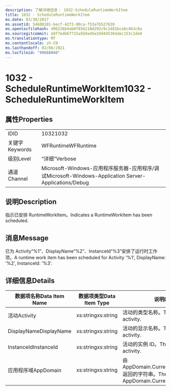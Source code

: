 ```yaml
---
description: 了解详细信息： 1032-ScheduleRuntimeWorkItem
title: 1032 - ScheduleRuntimeWorkItem
ms.date: 03/30/2017
ms.assetid: 54688101-becf-42f3-80ca-f53a7b527620
ms.openlocfilehash: d96226b4ab0f856218d292c9c2481bca6c463c8a
ms.sourcegitcommit: ddf7edb67715a5b9a45e3dd44536dabc153c1de0
ms.translationtype: MT
ms.contentlocale: zh-CN
ms.lasthandoff: 02/06/2021
ms.locfileid: "99668040"
---
```

# <a name="1032---scheduleruntimeworkitem"></a><span data-ttu-id="5f398-103">1032 - ScheduleRuntimeWorkItem</span><span class="sxs-lookup"><span data-stu-id="5f398-103">1032 - ScheduleRuntimeWorkItem</span></span>

## <a name="properties"></a><span data-ttu-id="5f398-104">属性</span><span class="sxs-lookup"><span data-stu-id="5f398-104">Properties</span></span>  
  
|||  
|-|-|  
|<span data-ttu-id="5f398-105">ID</span><span class="sxs-lookup"><span data-stu-id="5f398-105">ID</span></span>|<span data-ttu-id="5f398-106">1032</span><span class="sxs-lookup"><span data-stu-id="5f398-106">1032</span></span>|  
|<span data-ttu-id="5f398-107">关键字</span><span class="sxs-lookup"><span data-stu-id="5f398-107">Keywords</span></span>|<span data-ttu-id="5f398-108">WFRuntime</span><span class="sxs-lookup"><span data-stu-id="5f398-108">WFRuntime</span></span>|  
|<span data-ttu-id="5f398-109">级别</span><span class="sxs-lookup"><span data-stu-id="5f398-109">Level</span></span>|<span data-ttu-id="5f398-110">“详细”</span><span class="sxs-lookup"><span data-stu-id="5f398-110">Verbose</span></span>|  
|<span data-ttu-id="5f398-111">通道</span><span class="sxs-lookup"><span data-stu-id="5f398-111">Channel</span></span>|<span data-ttu-id="5f398-112">Microsoft-Windows-应用程序服务器-应用程序/调试</span><span class="sxs-lookup"><span data-stu-id="5f398-112">Microsoft-Windows-Application Server-Applications/Debug</span></span>|  
  
## <a name="description"></a><span data-ttu-id="5f398-113">说明</span><span class="sxs-lookup"><span data-stu-id="5f398-113">Description</span></span>  

 <span data-ttu-id="5f398-114">指示已安排 RuntimeWorkItem。</span><span class="sxs-lookup"><span data-stu-id="5f398-114">Indicates a RuntimeWorkItem has been scheduled.</span></span>  
  
## <a name="message"></a><span data-ttu-id="5f398-115">消息</span><span class="sxs-lookup"><span data-stu-id="5f398-115">Message</span></span>  

 <span data-ttu-id="5f398-116">已为 Activity“%1”、DisplayName“%2”、InstanceId“%3”安排了运行时工作项。</span><span class="sxs-lookup"><span data-stu-id="5f398-116">A runtime work item has been scheduled for Activity '%1', DisplayName: '%2', InstanceId: '%3'.</span></span>  
  
## <a name="details"></a><span data-ttu-id="5f398-117">详细信息</span><span class="sxs-lookup"><span data-stu-id="5f398-117">Details</span></span>  
  
|<span data-ttu-id="5f398-118">数据项名称</span><span class="sxs-lookup"><span data-stu-id="5f398-118">Data Item Name</span></span>|<span data-ttu-id="5f398-119">数据项类型</span><span class="sxs-lookup"><span data-stu-id="5f398-119">Data Item Type</span></span>|<span data-ttu-id="5f398-120">说明</span><span class="sxs-lookup"><span data-stu-id="5f398-120">Description</span></span>|  
|--------------------|--------------------|-----------------|  
|<span data-ttu-id="5f398-121">活动</span><span class="sxs-lookup"><span data-stu-id="5f398-121">Activity</span></span>|<span data-ttu-id="5f398-122">xs:string</span><span class="sxs-lookup"><span data-stu-id="5f398-122">xs:string</span></span>|<span data-ttu-id="5f398-123">活动的类型名称。</span><span class="sxs-lookup"><span data-stu-id="5f398-123">The type name of the activity.</span></span>|  
|<span data-ttu-id="5f398-124">DisplayName</span><span class="sxs-lookup"><span data-stu-id="5f398-124">DisplayName</span></span>|<span data-ttu-id="5f398-125">xs:string</span><span class="sxs-lookup"><span data-stu-id="5f398-125">xs:string</span></span>|<span data-ttu-id="5f398-126">活动的显示名称。</span><span class="sxs-lookup"><span data-stu-id="5f398-126">The display name of the activity.</span></span>|  
|<span data-ttu-id="5f398-127">InstanceId</span><span class="sxs-lookup"><span data-stu-id="5f398-127">InstanceId</span></span>|<span data-ttu-id="5f398-128">xs:string</span><span class="sxs-lookup"><span data-stu-id="5f398-128">xs:string</span></span>|<span data-ttu-id="5f398-129">活动的实例 ID。</span><span class="sxs-lookup"><span data-stu-id="5f398-129">The instance id of the activity.</span></span>|  
|<span data-ttu-id="5f398-130">应用程序域</span><span class="sxs-lookup"><span data-stu-id="5f398-130">AppDomain</span></span>|<span data-ttu-id="5f398-131">xs:string</span><span class="sxs-lookup"><span data-stu-id="5f398-131">xs:string</span></span>|<span data-ttu-id="5f398-132">由 AppDomain.CurrentDomain.FriendlyName 返回的字符串。</span><span class="sxs-lookup"><span data-stu-id="5f398-132">The string returned by AppDomain.CurrentDomain.FriendlyName.</span></span>|
